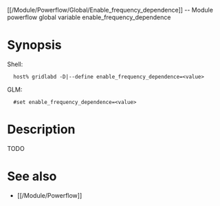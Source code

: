 [[/Module/Powerflow/Global/Enable_frequency_dependence]] -- Module powerflow global variable enable_frequency_dependence

# Synopsis
Shell:
~~~
  host% gridlabd -D|--define enable_frequency_dependence=<value>
~~~
GLM:
~~~
  #set enable_frequency_dependence=<value>
~~~

# Description

TODO

# See also
* [[/Module/Powerflow]]
